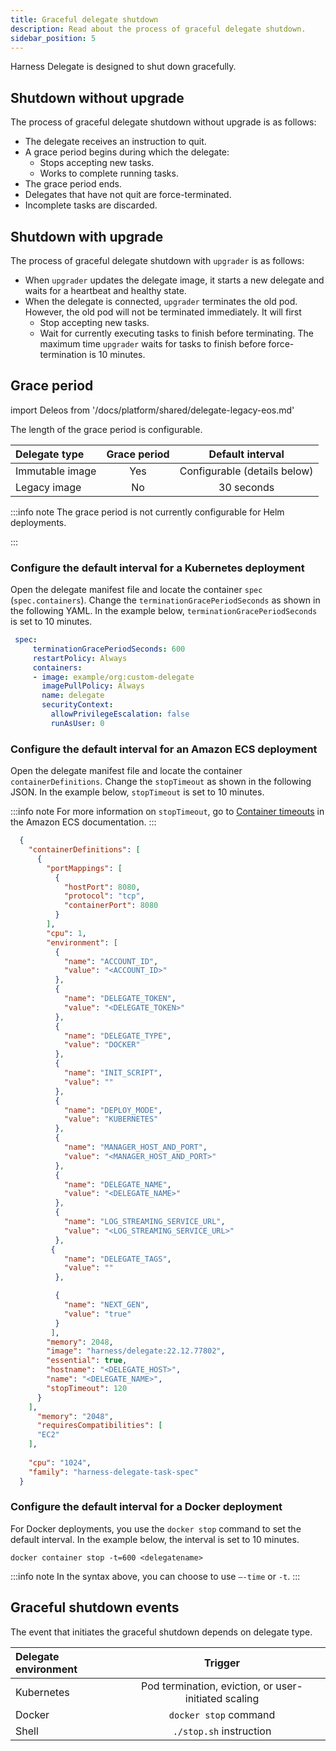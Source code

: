 ```yaml
---
title: Graceful delegate shutdown
description: Read about the process of graceful delegate shutdown.
sidebar_position: 5
---
```


Harness Delegate is designed to shut down gracefully.

## Shutdown without upgrade

The process of graceful delegate shutdown without upgrade is as follows:

- The delegate receives an instruction to quit.
- A grace period begins during which the delegate:
  + Stops accepting new tasks.
  + Works to complete running tasks.
- The grace period ends.
- Delegates that have not quit are force-terminated.
- Incomplete tasks are discarded.

## Shutdown with upgrade

The process of graceful delegate shutdown with `upgrader` is as follows:

- When `upgrader` updates the delegate image, it starts a new delegate and waits for a heartbeat and healthy state.
- When the delegate is connected, `upgrader` terminates the old pod. However, the old pod will not be terminated immediately. It will first
   - Stop accepting new tasks.
   - Wait for currently executing tasks to finish before terminating. The maximum time `upgrader` waits for tasks to finish before force-termination is 10 minutes.

## Grace period

import Deleos from '/docs/platform/shared/delegate-legacy-eos.md'

<Deleos />

The length of the grace period is configurable. 

| **Delegate type** | **Grace period** | **Default interval** |
| :-- | :--: | :--: |
| Immutable image | Yes | Configurable (details below)  |
| Legacy image | No | 30 seconds |

:::info note
The grace period is not currently configurable for Helm deployments.

:::

### Configure the default interval for a Kubernetes deployment

Open the delegate manifest file and locate the container `spec` (`spec.containers`). Change the `terminationGracePeriodSeconds` as shown in the following YAML. In the example below, `terminationGracePeriodSeconds` is set to 10 minutes.

```yaml
 spec:  
     terminationGracePeriodSeconds: 600  
     restartPolicy: Always  
     containers:  
     - image: example/org:custom-delegate  
       imagePullPolicy: Always  
       name: delegate  
       securityContext:  
         allowPrivilegeEscalation: false  
         runAsUser: 0   
```

### Configure the default interval for an Amazon ECS deployment

Open the delegate manifest file and locate the container `containerDefinitions`. Change the `stopTimeout` as shown in the following JSON. In the example below, `stopTimeout` is set to 10 minutes.

:::info note
For more information on `stopTimeout`, go to [Container timeouts](https://docs.aws.amazon.com/AmazonECS/latest/developerguide/task_definition_parameters.html#container_definition_timeout) in the Amazon ECS documentation.
:::

   ```json
     {
       "containerDefinitions": [
         {
           "portMappings": [
             {
               "hostPort": 8080,
               "protocol": "tcp",
               "containerPort": 8080
             }
           ],
           "cpu": 1,
           "environment": [
             {
               "name": "ACCOUNT_ID",
               "value": "<ACCOUNT_ID>"
             },
             {
               "name": "DELEGATE_TOKEN",
               "value": "<DELEGATE_TOKEN>"
             },
             {
               "name": "DELEGATE_TYPE",
               "value": "DOCKER"
             },
             {
               "name": "INIT_SCRIPT",
               "value": ""
             },
             {
               "name": "DEPLOY_MODE",
               "value": "KUBERNETES"
             },
             {
               "name": "MANAGER_HOST_AND_PORT",
               "value": "<MANAGER_HOST_AND_PORT>"
             },
             {
               "name": "DELEGATE_NAME",
               "value": "<DELEGATE_NAME>"
             },
             {
               "name": "LOG_STREAMING_SERVICE_URL",
               "value": "<LOG_STREAMING_SERVICE_URL>"
             },
            {
               "name": "DELEGATE_TAGS",
               "value": ""
             },
   
             {
               "name": "NEXT_GEN",
               "value": "true"
             }
            ],
           "memory": 2048,
           "image": "harness/delegate:22.12.77802",
           "essential": true,
           "hostname": "<DELEGATE_HOST>",
           "name": "<DELEGATE_NAME>",
           "stopTimeout": 120
         }
       ],
         "memory": "2048",
         "requiresCompatibilities": [
         "EC2"
       ],
     
       "cpu": "1024",
       "family": "harness-delegate-task-spec"
     }
   ```

### Configure the default interval for a Docker deployment

For Docker deployments, you use the `docker stop` command to set the default interval. In the example below, the interval is set to 10 minutes.

```
docker container stop -t=600 <delegatename>
```

:::info note
In the syntax above, you can choose to use `–-time` or `-t`.
:::

## Graceful shutdown events

The event that initiates the graceful shutdown depends on delegate type.

| **Delegate environment** | **Trigger** 
| :-- | :--: 
| Kubernetes | Pod termination, eviction, or user-initiated scaling 
| Docker | `docker stop` command 
| Shell | `./stop.sh` instruction 
